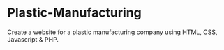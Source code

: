 # Plastic-Manufacturing
Create a website for a plastic manufacturing company using HTML, CSS, Javascript &amp; PHP.
